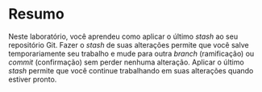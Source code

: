# Resumo

Neste laboratório, você aprendeu como aplicar o último _stash_ ao seu repositório Git. Fazer o _stash_ de suas alterações permite que você salve temporariamente seu trabalho e mude para outra _branch_ (ramificação) ou _commit_ (confirmação) sem perder nenhuma alteração. Aplicar o último _stash_ permite que você continue trabalhando em suas alterações quando estiver pronto.
